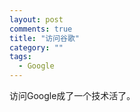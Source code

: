 ```yaml
---
layout: post
comments: true
title: "访问谷歌"
category: ""
tags: 
  - Google
---
```


访问Google成了一个技术活了。

